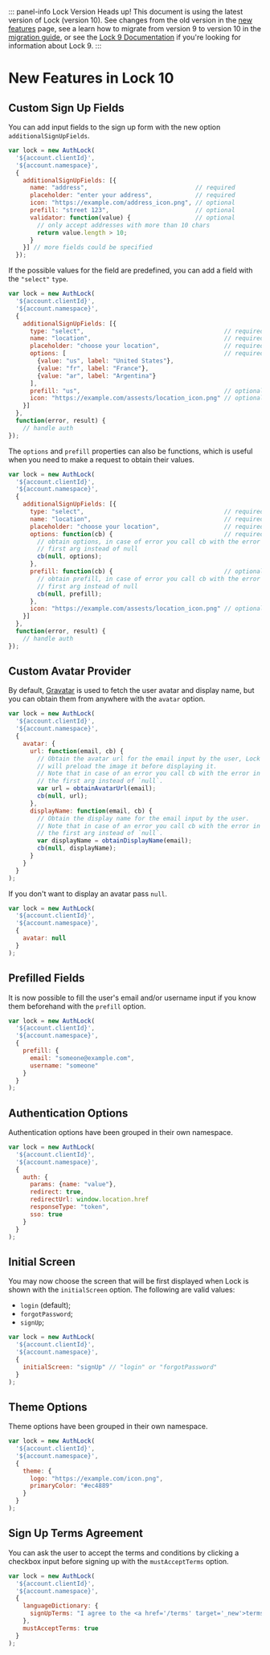 
::: panel-info Lock Version
Heads up! This document is using the latest version of Lock (version 10). See changes from the old version in the [new features](/libraries/lock/v10/new-features) page, see a learn how to migrate from version 9 to version 10 in the [migration guide](/libraries/lock/v10/migration-guide), or see the [Lock 9 Documentation](/libraries/lock/v9) if you're looking for information about Lock 9.
:::

# New Features in Lock 10

## Custom Sign Up Fields

You can add input fields to the sign up form with the new option `additionalSignUpFields`.

```js
var lock = new AuthLock(
  '${account.clientId}',
  '${account.namespace}',
  {
    additionalSignUpFields: [{
      name: "address",                              // required
      placeholder: "enter your address",            // required
      icon: "https://example.com/address_icon.png", // optional
      prefill: "street 123",                        // optional
      validator: function(value) {                  // optional
        // only accept addresses with more than 10 chars
        return value.length > 10;
      }
    }] // more fields could be specified
  });
```

If the possible values for the field are predefined, you can add a field with the `"select"` `type`.

```js
var lock = new AuthLock(
  '${account.clientId}',
  '${account.namespace}',
  {
    additionalSignUpFields: [{
      type: "select",                                       // required
      name: "location",                                     // required
      placeholder: "choose your location",                  // required
      options: [                                            // required
        {value: "us", label: "United States"},
        {value: "fr", label: "France"},
        {value: "ar", label: "Argentina"}
      ],
      prefill: "us",                                        // optional
      icon: "https://example.com/assests/location_icon.png" // optional
    }]
  },
  function(error, result) {
    // handle auth
});
```

The `options` and `prefill` properties can also be functions, which is useful when you need to make a request to obtain their values.

```js
var lock = new AuthLock(
  '${account.clientId}',
  '${account.namespace}',
  {
    additionalSignUpFields: [{
      type: "select",                                       // required
      name: "location",                                     // required
      placeholder: "choose your location",                  // required
      options: function(cb) {                               // required
        // obtain options, in case of error you call cb with the error in the
        // first arg instead of null
        cb(null, options);
      },
      prefill: function(cb) {                               // optional
        // obtain prefill, in case of error you call cb with the error in the
        // first arg instead of null
        cb(null, prefill);
      },
      icon: "https://example.com/assests/location_icon.png" // optional
    }]
  },
  function(error, result) {
    // handle auth
});
```

## Custom Avatar Provider

By default, [Gravatar](http://gravatar.com/) is used to fetch the user avatar and display name, but you can obtain them from anywhere with the `avatar` option.

```js
var lock = new AuthLock(
  '${account.clientId}',
  '${account.namespace}',
  {
    avatar: {
      url: function(email, cb) {
        // Obtain the avatar url for the email input by the user, Lock
        // will preload the image it before displaying it.
        // Note that in case of an error you call cb with the error in
        // the first arg instead of `null`.
        var url = obtainAvatarUrl(email);
        cb(null, url);
      },
      displayName: function(email, cb) {
        // Obtain the display name for the email input by the user.
        // Note that in case of an error you call cb with the error in
        // the first arg instead of `null`.
        var displayName = obtainDisplayName(email);
        cb(null, displayName);
      }
    }
  }
);
```

If you don't want to display an avatar pass `null`.

```js
var lock = new AuthLock(
  '${account.clientId}',
  '${account.namespace}',
  {
    avatar: null
  }
);
```

## Prefilled Fields

It is now possible to fill the user's email and/or username input if you know them beforehand with the `prefill` option.

```js
var lock = new AuthLock(
  '${account.clientId}',
  '${account.namespace}',
  {
    prefill: {
      email: "someone@example.com",
      username: "someone"
    }
  }
);
```

## Authentication Options

Authentication options have been grouped in their own namespace.

```js
var lock = new AuthLock(
  '${account.clientId}',
  '${account.namespace}',
  {
    auth: {
      params: {name: "value"},
      redirect: true,
      redirectUrl: window.location.href
      responseType: "token",
      sso: true
    }
  }
);
```

## Initial Screen

You may now choose the screen that will be first displayed when Lock is shown with the `initialScreen` option. The following are valid values:
* `login` (default);
* `forgotPassword`;
* `signUp`;

```js
var lock = new AuthLock(
  '${account.clientId}',
  '${account.namespace}',
  {
    initialScreen: "signUp" // "login" or "forgotPassword"
  }
);
```

## Theme Options

Theme options have been grouped in their own namespace.

```js
var lock = new AuthLock(
  '${account.clientId}',
  '${account.namespace}',
  {
    theme: {
      logo: "https://example.com/icon.png",
      primaryColor: "#ec4889"
    }
  }
);
```

## Sign Up Terms Agreement

You can ask the user to accept the terms and conditions by clicking a checkbox input before signing up with the `mustAcceptTerms` option.

```js
var lock = new AuthLock(
  '${account.clientId}',
  '${account.namespace}',
  {
    languageDictionary: {
      signUpTerms: "I agree to the <a href='/terms' target='_new'>terms of service</a> and <a href='/privacy' target='_new'>privacy policy</a>."
    },
    mustAcceptTerms: true
  }
);
```
